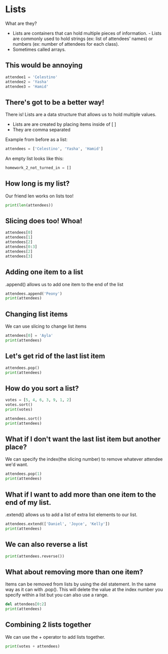 # Lists
What are they?
- Lists are containers that can hold multiple pieces of information. - Lists are commonly used to hold strings (ex: list of attendees’ names) or numbers (ex: number of attendees for each class).
- Sometimes called arrays.

## This would be annoying
```python
attendee1 = 'Celestino'
attendee2 = 'Yasha'
attendee3 = 'Hamid'
```
## There's got to be a better way!
There is! Lists are a data structure that allows us to hold multiple values.
- Lists are are created by placing items inside of [ ] 
- They are comma separated

Example from before as a list:
```python
attendees = ['Celestino', 'Yasha', 'Hamid']
```

An empty list looks like this:
```python
homework_2_not_turned_in = []
```

## How long is my list?
Our friend len works on lists too!
```python
print(len(attendees))
```

## Slicing does too! Whoa!
```python
attendees[0]
attendees[1]
attendees[2]
attendees[0:3]
attendees[2]
attendees[3]
```

## Adding one item to a list
.append() allows us to add one item to the end of the list
```python
attendees.append('Peony')
print(attendees)
```

## Changing list items
We can use slicing to change list items
```python
attendees[0] = 'Ayla'
print(attendees)
```

## Let's get rid of the last list item
```python
attendees.pop()
print(attendees)
```

## How do you sort a list?
```python
votes = [5, 4, 6, 3, 9, 1, 2]
votes.sort()
print(votes)

attendees.sort()
print(attendees)
```

## What if I don't want the last list item but another place?
We can specify the index(the slicing number) to remove whatever attendee we'd want.
```python
attendees.pop(1)
print(attendees)
```
## What if I want to add more than one item to the end of my list.
.extend() allows us to add a list of extra list elements to our list.
```python
attendees.extend(['Daniel', 'Joyce', 'Kelly'])
print(attendees)
```

## We can also reverse a list
```python
print(attendees.reverse())
```

## What about removing more than one item?
Items can be removed from lists by using the del statement. In the same way as it can with .pop(). This will delete the value at the index number you specify within a list but you can also use a range.
```python
del attendees[0:2]
print(attendees)
```

## Combining 2 lists together
We can use the + operator to add lists together.
```python
print(votes + attendees)
```
